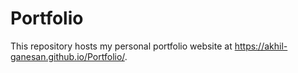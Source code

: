 # Portfolio
This repository hosts my personal portfolio website at https://akhil-ganesan.github.io/Portfolio/.
